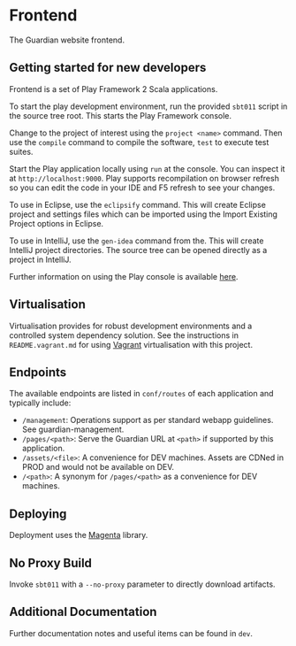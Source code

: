 Frontend
========

The Guardian website frontend.


Getting started for new developers
----------------------------------
Frontend is a set of Play Framework 2 Scala applications.

To start the play development environment, run the provided `sbt011` script
in the source tree root. This starts the Play Framework console.

Change to the project of interest using the `project <name>` command. Then use
the `compile` command to compile the software, `test` to execute test suites.

Start the Play application locally using `run` at the console. You can
inspect it at `http://localhost:9000`. Play supports recompilation on browser
refresh so you can edit the code in your IDE and F5 refresh to see your
changes.

To use in Eclipse, use the `eclipsify` command. This will create Eclipse
project and settings files which can be imported using the Import Existing
Project options in Eclipse.

To use in IntelliJ, use the `gen-idea` command from the. This will create
IntelliJ project directories. The source tree can be opened directly as 
a project in IntelliJ.

Further information on using the Play console is available [here][play2-console].


Virtualisation
--------------
Virtualisation provides for robust development environments and a controlled
system dependency solution. See the instructions in `README.vagrant.md` for
using [Vagrant][vagrant] virtualisation with this project.


Endpoints
---------
The available endpoints are listed in `conf/routes` of each application and
typically include:

* `/management`: Operations support as per standard webapp guidelines. See
  guardian-management.
* `/pages/<path>`: Serve the Guardian URL at `<path>` if supported by this
  application.
* `/assets/<file>`: A convenience for DEV machines. Assets are CDNed in PROD
  and would not be available on DEV.
* `/<path>`: A synonym for `/pages/<path>` as a convenience for DEV machines.


Deploying
---------
Deployment uses the [Magenta][magenta] library.


No Proxy Build
--------------
Invoke `sbt011` with a `--no-proxy` parameter to directly download artifacts.


Additional Documentation
------------------------
Further documentation notes and useful items can be found in `dev`.


[sbt]: http://www.scala-sbt.org
[play2-console]: https://github.com/playframework/Play20/wiki/PlayConsole
[play2-wiki]: https://github.com/playframework/Play20/wiki
[sbteclipse]: https://github.com/typesafehub/sbteclipse
[sbt-idea]: https://github.com/mpeltonen/sbt-idea
[vagrant]: http://vagrantup.com
[magenta]: https://github.com/guardian/deploy
